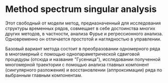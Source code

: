 # Method spectrum singular analysis

Этот свободный от модели метод, предназначенный для исследования структуры временных рядов, совмещает в себе достоинства многих других методов, в частности, анализа Фурье и регрессионного анализа. Одновременно он отличается простотой и наглядностью в управлении.

Базовый вариант метода состоит в преобразовании одномерного ряда в многомерный с помощью однопараметрической сдвиговой процедуры (отсюда и название "Гусеница"), исследовании полученной многомерной траектории с помощью анализа главных компонент (сингулярного разложения) и восстановлении (аппроксимации) ряда по выбранным главным компонентам.
